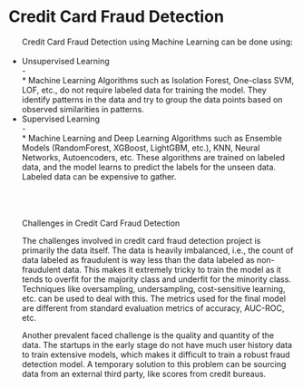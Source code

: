 # Credit Card Fraud Detection

<ul>
Credit Card Fraud Detection using Machine Learning can be done using:
  <br><br>

<li>Unsupervised Learning</li> -
  <br>
* Machine Learning Algorithms such as Isolation Forest, One-class SVM, LOF, etc., do not require labeled data for training the model. They identify patterns in the data and try to group the data points based on observed similarities in patterns. <br>

<li>Supervised Learning</li> -
  <br>
* Machine Learning and Deep Learning Algorithms such as Ensemble Models (RandomForest, XGBoost, LightGBM, etc.), KNN, Neural Networks, Autoencoders, etc. These algorithms are trained on labeled data, and the model learns to predict the labels for the unseen data. Labeled data can be expensive to gather. 

<br><br><br>
Challenges in Credit Card Fraud Detection

The challenges involved in credit card fraud detection project is primarily the data itself. The data is heavily imbalanced, i.e., the count of data labeled as fraudulent is way less than the data labeled as non-fraudulent data. This makes it extremely tricky to train the model as it tends to overfit for the majority class and underfit for the minority class. Techniques like oversampling, undersampling, cost-sensitive learning, etc. can be used to deal with this. The metrics used for the final model are different from standard evaluation metrics of accuracy, AUC-ROC, etc.

Another prevalent faced challenge is the quality and quantity of the data. The startups in the early stage do not have much user history data to train extensive models, which makes it difficult to train a robust fraud detection model. A temporary solution to this problem can be sourcing data from an external third party, like scores from credit bureaus.


</ul>
